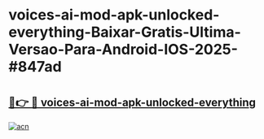 # voices-ai-mod-apk-unlocked-everything-Baixar-Gratis-Ultima-Versao-Para-Android-IOS-2025-#847ad

# <h2><a href="https://ainizakaria.my?title=voices-ai-mod-apk-unlocked-everything&ref=25M">🔗👉 🔴 voices-ai-mod-apk-unlocked-everything</a></h2>

[![acn](https://github.com/user-attachments/assets/0f9c940e-d8b0-45ae-aac7-cd30a18b3e1c)](https://ainizakaria.my?title=voices-ai-mod-apk-unlocked-everything&ref=25M)

